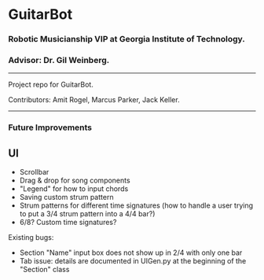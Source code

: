 # GuitarBot
### Robotic Musicianship VIP at Georgia Institute of Technology.
### Advisor: Dr. Gil Weinberg.
---
Project repo for GuitarBot.

Contributors: Amit Rogel, Marcus Parker, Jack Keller.

---
### Future Improvements
## UI
- Scrollbar
- Drag & drop for song components
- "Legend" for how to input chords
- Saving custom strum pattern
- Strum patterns for different time signatures (how to handle a user trying to put a 3/4 strum pattern into a 4/4 bar?)
- 6/8? Custom time signatures?

Existing bugs:
- Section "Name" input box does not show up in 2/4 with only one bar
- Tab issue: details are documented in UIGen.py at the beginning of the "Section" class
